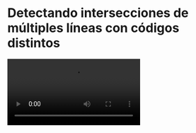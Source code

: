 # Detectando intersecciones de múltiples líneas con códigos distintos

<video controls>
    <source src="https://digi21.blob.core.windows.net/videos-ayuda/desarrollo/35.%20Detectando%20intersecciones%20de%20multiples%20lineas%20con%20codigos%20distintos.mp4" type="video/mp4">
</video>

